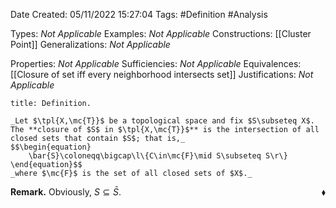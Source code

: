 <div class="topSpace"></div>

Date Created: 05/11/2022 15:27:04
Tags: #Definition #Analysis

Types: _Not Applicable_
Examples: _Not Applicable_
Constructions: [[Cluster Point]]
Generalizations: _Not Applicable_

Properties: _Not Applicable_
Sufficiencies: _Not Applicable_
Equivalences: [[Closure of set iff every neighborhood intersects set]]
Justifications: _Not Applicable_

``` ad-Definition
title: Definition.

_Let $\tpl{X,\mc{T}}$ be a topological space and fix $S\subseteq X$. The **closure of $S$ in $\tpl{X,\mc{T}}$** is the intersection of all closed sets that contain $S$; that is,_
$$\begin{equation}
    \bar{S}\coloneqq\bigcap\l\{C\in\mc{F}\mid S\subseteq S\r\}
\end{equation}$$
_where $\mc{F}$ is the set of all closed sets of $X$._

```

**Remark.** Obviously, $S\subseteq\bar{S}$.<span style="float:right;">$\blacklozenge$</span>
